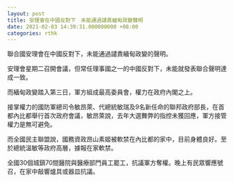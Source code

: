```yaml
---
layout: post
title: 安理會在中國反對下　未能通過譴責緬甸政變聲明
date: 2021-02-03 14:39:31.000000000 +08:00
categories: rthk
---
```


聯合國安理會在中國反對下，未能通過譴責緬甸政變的聲明。

安理會星期二召開會議，但常任理事國之一的中國反對下，未能就發表聯合聲明達成一致。

而緬甸政變踏入第三日，軍方組成最高委員會，權力在政府內閣之上。

接掌權力的國防軍總司令敏昂萊、代總統敏瑞及9名新任命的聯邦政府部長，在首都內比都舉行首次政府會議，敏昂萊說，去年大選舞弊的指控未獲回應，軍方接管權力是無可避免。

而全國民主聯盟說，國務資政昂山素姬被軟禁在內比都的家中，目前身體良好。至於總統溫敏等政府高層，據報在家軟禁。

全國30個城鎮70間醫院與醫療部門員工罷工，抗議軍方奪權。晚上有民眾響應號召，在家中敲響爐具或器皿抗議。
